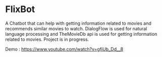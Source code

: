 # FlixBot
A Chatbot that can help with getting information related to movies and recommends similar movies to watch.
DialogFlow is used for natural language processing and TheMovieDb api is used for getting information related to movies.
Project is in progress.

Demo : https://www.youtube.com/watch?v=gfjUb_Dd__8
